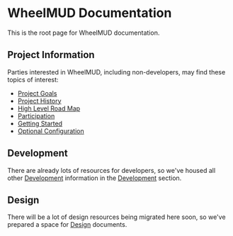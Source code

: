 WheelMUD Documentation
======================
This is the root page for WheelMUD documentation.

## Project Information
Parties interested in WheelMUD, including non-developers, may find these topics of interest:
* [Project Goals](../master/Documentation/ProjectGoals.md)
* [Project History](../master/Documentation/ProjectHistory.md)
* [High Level Road Map](../master/Documentation/RoadMap.md)
* [Participation](../master/Documentation/Participation.md)
* [Getting Started](../master/Documentation/GettingStarted.md)
* [Optional Configuration](../master/Documentation/Configuration.md)

## Development
There are already lots of resources for developers, so we've housed all other [Development](../master/Documentation/Development/README.md) information in the [Development](../master/Documentation/Development/README.md) section.

## Design
There will be a lot of design resources being migrated here soon, so we've prepared a space for [Design](../master/Documentation/Design/README.md) documents.
